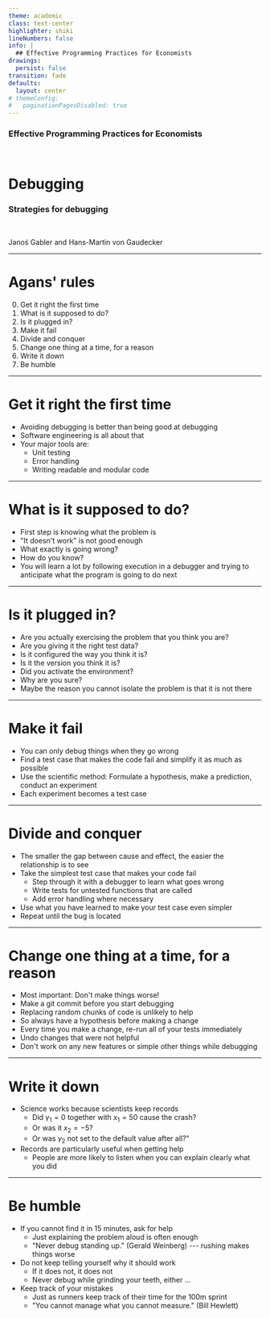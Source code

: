 ```yaml
---
theme: academic
class: text-center
highlighter: shiki
lineNumbers: false
info: |
  ## Effective Programming Practices for Economists
drawings:
  persist: false
transition: fade
defaults:
  layout: center
# themeConfig:
#   paginationPagesDisabled: true
---
```


### Effective Programming Practices for Economists

<br/>

# Debugging

### Strategies for debugging

<br/>


Janoś Gabler and Hans-Martin von Gaudecker

---

# Agans' rules

0. Get it right the first time
1. What is it supposed to do?
2. Is it plugged in?
3. Make it fail
4. Divide and conquer
5. Change one thing at a time, for a reason
6. Write it down
7. Be humble

---

# Get it right the first time

- Avoiding debugging is better than being good at debugging
- Software engineering is all about that
- Your major tools are:
  - Unit testing
  - Error handling
  - Writing readable and modular code

---

# What is it supposed to do?

- First step is knowing what the problem is
- "It doesn't work" is not good enough
- What exactly is going wrong?
- How do you know?
- You will learn a lot by following execution in a debugger and
  trying to anticipate what the program is going to do next

---

# Is it plugged in?

- Are you actually exercising the problem that you think you are?
- Are you giving it the right test data?
- Is it configured the way you think it is?
- Is it the version you think it is?
- Did you activate the environment?
- Why are you sure?
- Maybe the reason you cannot isolate the problem is that it is not
  there

---

# Make it fail

- You can only debug things when they go wrong
- Find a test case that makes the code fail and simplify it as much as possible
- Use the scientific method: Formulate a hypothesis, make a prediction, conduct an experiment
- Each experiment becomes a test case

---

# Divide and conquer

- The smaller the gap between cause and effect, the easier the relationship is to see
- Take the simplest test case that makes your code fail
    - Step through it with a debugger to learn what goes wrong
    - Write tests for untested functions that are called
    - Add error handling where necessary
- Use what you have learned to make your test case even simpler
- Repeat until the bug is located

---

# Change one thing at a time, for a reason

- Most important: Don't make things worse!
- Make a git commit before you start debugging
- Replacing random chunks of code is unlikely to help
- So always have a hypothesis before making a change
- Every time you make a change, re-run all of your tests immediately
- Undo changes that were not helpful
- Don't work on any new features or simple other things while debugging


---

# Write it down

- Science works because scientists keep records
  - Did $\gamma_1 = 0$ together with $x_1 = 50$ cause the crash?
  - Or was it $x_2 = -5$?
  - Or was $\gamma_2$ not set to the default value after all?"
- Records are particularly useful when getting help
  - People are more likely to listen when you can explain clearly
    what you did

---

# Be humble

- If you cannot find it in 15 minutes, ask for help
  - Just explaining the problem aloud is often enough
  - "Never debug standing up." (Gerald Weinberg) --- rushing makes
    things worse
- Do not keep telling yourself why it should work
  - If it does not, it does not
  - Never debug while grinding your teeth, either ...
- Keep track of your mistakes
  - Just as runners keep track of their time for the 100m sprint
  - "You cannot manage what you cannot measure." (Bill Hewlett)
